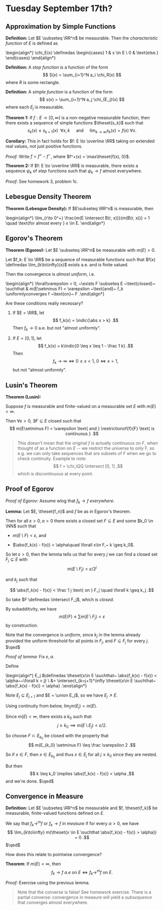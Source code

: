 # Tuesday September 17th? 

## Approximation by Simple Functions

**Definition:**
Let $E \subseteq \RR^n$ be measurable. Then the *characteristic function* of $E$ is defined as

\begin{align*}
\chi_E(x) \definedas 
\begin{cases} 
1 & x \in E \\ 
0 & \text{else.} 
\end{cases}
\end{align*}

**Definition:**
A *step function* is a function of the form 
$$
S(x) = \sum_{i=1}^N a_i \chi_R(x)
$$ 
where $R$ is some rectangle.

**Definition:**
A *simple function* is a function of the form 
$$
s(x) = \sum_{i=1}^N a_j \chi_{E_j}(x)
$$ 
where each $E_j$ is measurable.

**Theorem 1:**
If $f: E \to [0, \infty]$ is a non-negative measurable function, then there exists a sequence of simple functions $\theset{s_k}$ such that 
$$
s_k(x) \leq s_{k+1}(x) ~~\forall x, k \quad \text{ and } \quad 
\lim_{k\to\infty} s_k(x) = f(x) ~\forall x
.$$

**Corollary:** 
This in fact holds for $f: E \to \overline \RR$ taking on extended real values, not just positive functions.

*Proof:* 
Write $f = f^+ - f^-$, where $f^+(x) = \max\theset{f(x), 0}$.

**Theorem 2:**
If $f: E \to \overline \RR$ is measurable, there exists a sequence $\psi_k$ of *step* functions such that $\psi_k \to f$ almost everywhere.

*Proof:*
See homework 3, problem 1c.

## Lebesgue Density Theorem

**Theorem (Lebesgue Density):**
If $E\subseteq \RR^n$ is measurable, then

\begin{align*}
\lim_{r\to 0^+} \frac{m(E \intersect  B(r, x))}{m(B(r, x))} = 1 \quad  \text{for almost every } x \in E. 
\end{align*} 

## Egorov's Theorem

**Theorem (Egorov):**
Let $E \subseteq \RR^n$ be measurable with $m(E) > 0$. 

Let $f_k: E \to \RR$ be a sequence of measurable functions such that $f(x) \definedas \lim_{k\to\infty}(x)$ exists a.e. and is finite valued. 

Then the convergence is *almost uniform*, i.e.

\begin{align*}
\forall\varepsilon > 0, ~\exists F \subseteq E ~\text{closed}~ \suchthat & 
m(E\setminus F) < \varepsilon ~\text{and}~ f_k \uniformlyconverges  f ~\text{on}~ F
.\end{align*}

Are these conditions really necessary?

1. If $E = \RR$, let 
$$
f_k(x)  = \indic{\abs x > k}
.$$ 
Then $f_k \to 0$ a.e. but not "almost uniformly".

2. If $E = [0, 1]$, let 
$$
f_k(x) = k\indic{0 \leq x \leq 1 - \frac 1 k}
.$$
Then 
$$
f_k \to \infty \iff 0 \leq x < 1,~ 0 \iff x = 1,$$ 
but not "almost uniformly".

## Lusin's Theorem

**Theorem (Lusin):**

Suppose $f$ is measurable and finite-valued on a measurable set $E$ with $m(E) < \infty$. 

Then $\forall \varepsilon > 0,~\exists F \subseteq E$ closed such that 
$$
m(E\setminus F) < \varepsilon 
\text{ and } 
\restrictionof{f}{F} \text{ is continuous }
.$$

> This doesn't mean that the original $f$ is actually continuous on $F$, when thought of as a function on $E$ -- we restrict the universe to only F, so e.g. we can only take sequences that are subsets of $F$ when we go to check continuity.
> Example to note:
$$
f = \chi_\QQ \intersect [0, 1]
,$$ 
which is discontinuous at every point.

## Proof of Egorov
*Proof of Egorov:*
Assume wlog that $f_k \to f$ _everywhere_.

**Lemma:**
Let $E, \theset{f_n}$ and $f$ be as in Egorov's theorem. 

Then for all $\varepsilon > 0, \alpha > 0$ there exists a closed set $F \subseteq E$ and some $k_0 \in \NN$ such that

- $m(E\setminus F) < \varepsilon$, and

- $\abs{f_k(x) - f(x)} < \alpha\quad \forall x\in F,~ k \geq k_0$.

So let $\varepsilon > 0$, then the lemma tells us that for every $j$ we can find  a closed set $F_j \subseteq E$ with 
$$
m(E\setminus F_j) < \varepsilon / 2^j
$$ 

and $k_j$ such that 

$$
\abs{f_k(x) - f(x)} < \frac 1 j \text{ on } F_j \quad \forall k \geq k_j
.$$

So take $F \definedas \intersect F_j$, which is _closed_. 

By subadditivity, we have 
$$
m(E/F) \leq \sum m(E\setminus F_j) < \varepsilon
$$ 
by construction.

Note that the convergence is *uniform*, since $k_j$ in the lemma already provided the uniform threshold for all points in $F_j$, and $F \subseteq F_j$ for every $j$. 
$\qed$

*Proof of lemma:*
Fix $\varepsilon, \alpha$. 

Define 

\begin{align*}
E_j &\definedas \theset{x\in E \suchthat~ \abs{f_k(x) - f(x)} < \alpha~~\forall k > j} \\
&= \intersect_{k=j+1}^\infty \theset{x\in E \suchthat~ \abs{f_k(x) - f(x)} < \alpha}
.\end{align*}


Note $E_j \subseteq E_{j+1}$ and $E = \union E_j$, so we have $E_j \nearrow E$.

Using continuity from below, $\lim_j m(E_j) = m(E)$.

Since $m(E) < \infty$, there exists a $k_0$ such that 
$$
j \geq k_0 \implies m(E\setminus E_j) < \varepsilon / 2
.$$

So choose $F \subset E_{k_0}$ be closed with the property that 
$$
m(E_{k_0} \setminus F) \leq \frac \varepsilon  2
.$$

So if $x\in F$, then $x\in E_{k_0}$ and thus $x\in E_j$ for all $j\geq k_0$ since they are nested.

But then 
$$
k \leq k_0 \implies \abs{f_k(x) - f(x)} < \alpha
,$$ 
and we're done. 
$\qed$

## Convergence in Measure

**Definition:**
Let $E \subseteq \RR^n$ be measurable and $f, \theset{f_k}$ be measurable, finite-valued functions defined on $E$.

We say that $f_k \to^m f$ or $f_k \to f$ *in measure* if for every $\alpha > 0$, we have 
$$
\lim_{k\to\infty} m(\theset{x \in E \suchthat \abs{f_k(x) - f(x)} > \alpha}) = 0
.$$
$\qed$

How does this relate to pointwise convergence?

**Theorem**:
If $m(E) < \infty$, then 
$$
f_k \to f ~a.e \text{ on } E \iff f_k \to^m f \text{ on } E
.$$

*Proof:* 
Exercise using the previous lemma.

> Note that the converse is false! 
See homework exercise. 
There is a partial converse: convergence in measure will yield a *subsequence* that converges almost everywhere.